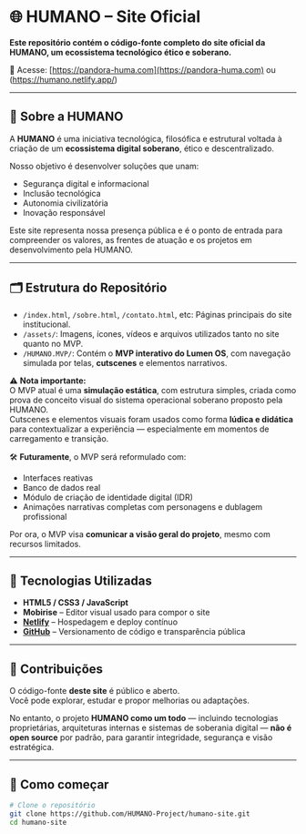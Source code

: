 # 🌐 HUMANO – Site Oficial

**Este repositório contém o código-fonte completo do site oficial da HUMANO, um ecossistema tecnológico ético e soberano.**

🔗 Acesse: [https://pandora-huma.com](https://pandora-huma.com) ou (https://humano.netlify.app/)

---

## 🧠 Sobre a HUMANO

A **HUMANO** é uma iniciativa tecnológica, filosófica e estrutural voltada à criação de um **ecossistema digital soberano**, ético e descentralizado.

Nosso objetivo é desenvolver soluções que unam:
- Segurança digital e informacional  
- Inclusão tecnológica  
- Autonomia civilizatória  
- Inovação responsável  

Este site representa nossa presença pública e é o ponto de entrada para compreender os valores, as frentes de atuação e os projetos em desenvolvimento pela HUMANO.

---

## 🗂️ Estrutura do Repositório

- `/index.html`, `/sobre.html`, `/contato.html`, etc: Páginas principais do site institucional.  
- `/assets/`: Imagens, ícones, vídeos e arquivos utilizados tanto no site quanto no MVP.  
- `/HUMANO.MVP/`: Contém o **MVP interativo do Lumen OS**, com navegação simulada por telas, **cutscenes** e elementos narrativos.  

⚠️ **Nota importante:**  
O MVP atual é uma **simulação estática**, com estrutura simples, criada como prova de conceito visual do sistema operacional soberano proposto pela HUMANO.  
Cutscenes e elementos visuais foram usados como forma **lúdica e didática** para contextualizar a experiência — especialmente em momentos de carregamento e transição.  

🛠️ **Futuramente**, o MVP será reformulado com:
- Interfaces reativas  
- Banco de dados real  
- Módulo de criação de identidade digital (IDR)  
- Animações narrativas completas com personagens e dublagem profissional  

Por ora, o MVP visa **comunicar a visão geral do projeto**, mesmo com recursos limitados.

---

## 🚀 Tecnologias Utilizadas

- **HTML5 / CSS3 / JavaScript**  
- **Mobirise** – Editor visual usado para compor o site  
- **[Netlify](https://www.netlify.com/)** – Hospedagem e deploy contínuo  
- **[GitHub](https://github.com/HUMANO-Project)** – Versionamento de código e transparência pública  

---

## 🤝 Contribuições

O código-fonte **deste site** é público e aberto.  
Você pode explorar, estudar e propor melhorias ou adaptações.

No entanto, o projeto **HUMANO como um todo** — incluindo tecnologias proprietárias, arquiteturas internas e sistemas de soberania digital — **não é open source** por padrão, para garantir integridade, segurança e visão estratégica.

---

## 📝 Como começar

```bash
# Clone o repositório
git clone https://github.com/HUMANO-Project/humano-site.git
cd humano-site

